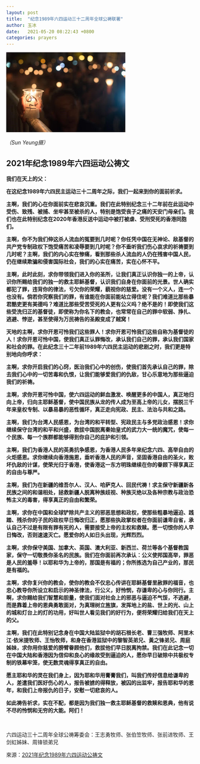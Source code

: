 ```yaml
---
layout: post
title:  "纪念1989年六四运动三十二周年全球公祷联署"
author: 玉冰
date:   2021-05-20 08:22:43 +0800
categories: prayers
---
```


![candles](/images/candles.jpg) 

*（Sun Yeung摄）*

## 2021年纪念1989年六四运动公祷文

**我们在天上的父：**

**在这纪念1989年六四民主运动三十二周年之际，我们一起来到你的面前祈求。**



**主啊，我们的心在你面前实在悲哀沉重。我们在此特别纪念三十二年前在此运动中受伤、致残、被捕、坐牢甚至被杀的人，特别是饱受丧子之痛的天安门母亲们。我们也在此特别纪念在2020年香港反送中运动中被打被虐、受刑受死的香港同胞们。**



**主啊，你不为我们伸这杀人流血的冤要到几时呢？你任凭中国在无神论、敌基督的共产党专制政权下饱受痛苦和凌辱要到几时呢？你不垂听我们伤心哀求的祈祷要到几时呢？主啊，我们的内心实在惨痛，看到那些杀人流血的人仍在残害中国人民，仍在继续欺骗和侵害国际社会，我们的心实在痛苦，实在心怀不平。**



**主啊，此时此刻，求你带领我们进入你的圣所，让我们真正认识你独一的上帝，认识你所赐给我们的独一的救主耶稣基督，认识我们自身在你面前的光景。世人确实都犯了罪，违背你的律法，亏欠你的荣耀，藐视你的慈爱。没有一个义人，连一个也没有。倘若你究察我们的罪，有谁能在你面前能站立得住呢？我们难道比那些暴君酷吏更有美德吗？难道比那些受苦受死的人更有公义吗？绝不是的！即使我们这些受洗归正的基督徒，即使称为你名下的教会，也常常在自己的罪中软弱、挣扎、逃避、悖逆，甚至使得为万民祷告的圣殿变成了贼窝！**



**天地的主啊，求你开恩可怜我们这些罪人！求你开恩可怜我们这些自称为基督徒的人！求你开恩可怜中国，使我们真正认罪悔改，承认我们自己的罪，承认我们国家和社会的罪。在此纪念三十二年前1989年六四民主运动的悲剧之时，我们更是特别地向你呼求：**



**主啊，求你开启我们的心窍，医治我们心中的创伤，使我们首先承认自己的罪，除去我们心中的一切苦毒和仇恨，让我们能够爱我们的仇敌，甘心乐意地为那些逼迫我们的祈祷。**



**主啊，求你开恩可怜中国，使六四运动的鲜血激发、唤醒更多的中国人，真正地归向上帝，归向主耶稣基督，使中国民族从龙的传人成为至高上帝的儿女，摆脱三千年来皇权专制、以暴易暴的恶性循环，真正走向宪政、民主、法治与共和之路。**



**主啊，我们为台湾人民感恩，为台湾的和平转型、宪政民主与多党政治感恩！求你继续保守台湾的和平和兴盛，救拔中国脱离秦始皇式的武力大一统的魔咒，使每一个民族、每一个族群都能够得到你自己的庇护和引领。**



**主啊，我们为香港人民的英勇抗争感恩，为香港人民多年来纪念六四、高举自由的火炬感恩。求你继续向香港施恩，垂听香港人民的声音，坚固香港自由的圣火，败坏仇敌的计谋，使荣光归于香港，使香港这一东方明珠继续在你的眷顾下得享真正的自由与尊严。**

**主啊，我们为在新疆的维吾尔人、汉人、哈萨克人、回民代祷！求主保守新疆新各民族之间的和谐相处，拯救新疆人脱离种族歧视、种族灭绝以及各种宗教与政治恐怖主义的毒害，得享真正的自由和繁荣。**



**主啊，求你在中国和全球铲除共产主义的邪恶思想和政权，使那些粗暴地逼迫、践踏、残杀你的子民的政权早日悔改归正，愿那些执政掌权者在你面前谦卑自省，承认自己不过是有限有罪有死的人，需要接受上帝的主权和救赎。愿一切恨你的人早日悔改，否则速速灭亡。愿爱你的人如日头出现，光辉烈烈。**



**主啊，求你保守美国、加拿大、英国、澳大利亚、新西兰、荷兰等各个基督教国家，保守一切敬畏你圣名的民族。我们在你面前再次承认：公义使邦国高举，罪恶是人民的羞辱！以耶和华为上帝的，那国是有福的；你所拣选为自己产业的，那民是有福的。**



**主啊，求你复兴你的教会，使你的教会不仅忠心传讲在耶稣基督里赦罪的福音，也忠心教导你所设立和启示的神圣律法，行公义，好怜悯，存谦卑的心与你同行。主啊，求你赐给我们智慧和胆量，使我们面对社会上的邪恶与逼迫不气馁，不逃避，而是靠着上帝的恩典勇敢面对，为真理树立旌旗，发挥地上的盐、世上的光、山上的城和灯台上的灯的功用，好叫世人看见我们的好行为，便将荣耀归给我们在天上的父。**



**主啊，我们在此特别记念身在中国大陆监狱中的胡石根长老、曹三强牧师、阿里木江·依米提牧师、王怡牧师，和身在香港监狱中的黎智英弟兄、黃之锋弟兄、周庭姊妹，求你用你慈爱的膀臂眷顾他们，救拔他们早日脱离拘禁。我们在此记念一切在中国大陆和香港因为信仰和良心的缘故受到逼迫的人，愿你早日破除中共极权专制的铁幕牢笼，使无数灵魂得享真正的自由。**



**愿主耶和华的灵在我们身上，因为耶和华用膏膏我们，叫我们传好信息给谦卑的人，差遣我们医好伤心的人，报告被掳的得释放，被囚的出监牢，报告耶和华的恩年，和我们上帝报仇的日子，安慰一切悲哀的人。**



**如此祷告祈求，实在不配，都是因为我们独一救主耶稣基督的救赎和恩典，他有说不尽的怜悯和无穷的大能。阿们！**         

​       

六四运动三十二周年全球公祷筹委会：王志勇牧师、张伯笠牧师、张前进牧师、王剑虹姊妹、周锋锁弟兄



來源：[2021年纪念1989年六四运动公祷文](https://sites.google.com/view/6432globalprayers?fbclid=IwAR1SBVrcOcvRAILwZu1ap7VfzZf9a6soQUBD9YnOJfApRLMSGGchIps8DJM)

